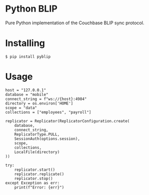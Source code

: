 Python BLIP
===========
Pure Python implementation of the Couchbase BLIP sync protocol.

Installing
==========
```
$ pip install pyblip
```

Usage
=====
```
host = "127.0.0.1"
database = "mobile"
connect_string = f"ws://{host}:4984"
directory = os.environ['HOME']
scope = "data"
collections = ["employees", "payroll"]

replicator = Replicator(ReplicatorConfiguration.create(
    database,
    connect_string,
    ReplicatorType.PULL,
    SessionAuth(options.session),
    scope,
    collections,
    LocalFile(directory)
))

try:
    replicator.start()
    replicator.replicate()
    replicator.stop()
except Exception as err:
    print(f"Error: {err}")
```
